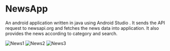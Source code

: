 # NewsApp
An android application written in java using Android Studio .
It sends the API request to newsapi.org and fetches the news data into application.
It also provides the news according to category and search.



![News1](https://user-images.githubusercontent.com/83871640/118280079-7ba93b00-b4e9-11eb-9920-45ff0a8a4063.jpg)
![News2](https://user-images.githubusercontent.com/83871640/118280184-95e31900-b4e9-11eb-87a1-45eea6550cda.jpg)
![News3](https://user-images.githubusercontent.com/83871640/118280195-98457300-b4e9-11eb-872b-8aad81778e8c.jpg)



